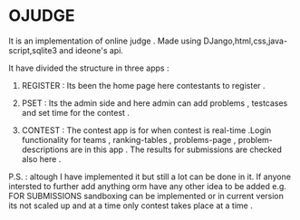 # OJUDGE
It is an implementation of online judge .
Made using DJango,html,css,java-script,sqlite3 and ideone's api.

It have divided the structure in three apps :

1)  REGISTER :
    Its been the home page here contestants to register .
    
2)  PSET :
    Its the admin side and here admin can add problems , testcases and set time for the contest .
   
3)  CONTEST :
    The contest app is for when contest is real-time .Login functionality for teams , ranking-tables , problems-page 
    , problem-descriptions are in this app . The results for submissions are checked also here .
    
P.S. : altough I have implemented it but still a lot can be done in it. If anyone intersted to further add anything orm
    have any other idea to be added e.g. FOR SUBMISSIONS sandboxing can be implemented or in current version its not scaled
    up and at a time only contest takes place at a time .
    
